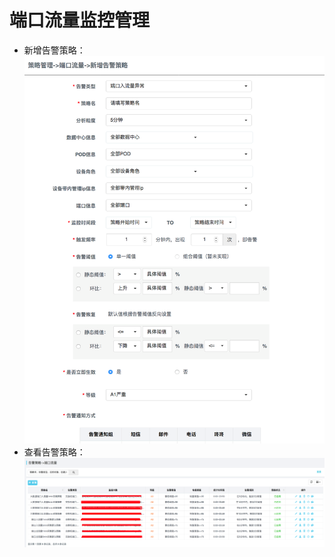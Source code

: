 ﻿# 端口流量监控管理
- 新增告警策略：
![界面](../../../../image/AIDC/Server-and-Network-Monitor-Service/Network-Monitoring-Port-CRC-Monitoring-3.png)
- 查看告警策略：
![界面](../../../../image/AIDC/Server-and-Network-Monitor-Service/Network-Monitoring-Port-CRC-Monitoring-4.png)
